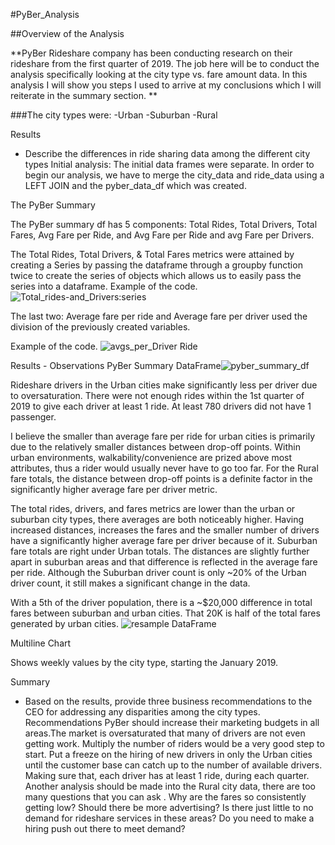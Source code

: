 #PyBer_Analysis

##Overview of the Analysis

**PyBer Rideshare company has been conducting research on their rideshare from the first quarter of 2019. The job here will be to conduct the analysis specifically looking at the city type vs. fare amount data. In this analysis I will show you  steps I used to arrive at my conclusions which I will reiterate in the summary section. **

###The city types were:
  -Urban 
  -Suburban 
  -Rural

Results 
- Describe the differences in ride sharing data among the different city types
Initial analysis:
The initial data frames were separate. In order to begin our analysis, we have to merge the city_data and ride_data using a LEFT JOIN and the pyber_data_df which was created.

The PyBer Summary

The PyBer summary df has 5 components: Total Rides, Total Drivers, Total Fares, Avg Fare per Ride, and Avg Fare per Ride and avg Fare per Drivers.

The Total Rides, Total Drivers, & Total Fares metrics were attained by creating a Series by passing the dataframe through a groupby function twice to create the series of objects which allows us to easily pass the series into a dataframe. Example of the code. ![Total_rides-and_Drivers:series](https://user-images.githubusercontent.com/74233163/105680874-fbb58180-5eb5-11eb-9be6-b4c4b0975d9f.png)

The last two: Average fare per ride and Average fare per driver used the division of the previously created variables.

Example of the code.   ![avgs_per_Driver Ride](https://user-images.githubusercontent.com/74233163/105681015-299ac600-5eb6-11eb-9643-d7d3736ecb7b.png)

Results - Observations
PyBer Summary DataFrame![pyber_summary_df](https://user-images.githubusercontent.com/74233163/105681016-2a335c80-5eb6-11eb-9007-6b74bf2bc956.png)


Rideshare drivers in the Urban cities make significantly less per driver due to oversaturation. There were not enough rides within the 1st quarter of 2019 to give each driver at least 1 ride. At least 780 drivers did not have 1 passenger.

I believe the smaller than average fare per ride for urban cities is primarily due to the relatively smaller distances between drop-off points. Within urban environments, walkability/convenience are prized above most attributes, thus a rider would usually never have to go too far.
For the Rural fare totals, the distance between drop-off points is a definite factor in the significantly higher average fare per driver metric.

The total rides, drivers, and fares metrics are lower than the urban or suburban city types, there averages are both noticeably higher.
Having increased distances, increases the fares and the smaller number of drivers have a significantly higher average fare per driver because of it.
Suburban fare totals are right under Urban totals. The distances are slightly further apart in suburban areas and that difference is reflected in the average fare per ride. Although the Suburban driver count is only ~20% of the Urban driver count, it still makes a significant change in the data.

With a 5th of the driver population, there is a ~$20,000 difference in total fares between suburban and urban cities. That 20K is half of the total fares generated by urban cities.
![resample DataFrame](https://user-images.githubusercontent.com/74233163/105681018-2acbf300-5eb6-11eb-9f8c-f177fab77448.png)

Multiline Chart

Shows weekly values by the city type, starting the January 2019.

Summary 
- Based on the results, provide three business recommendations to the CEO for addressing any disparities among the city types.
Recommendations
PyBer should increase their marketing budgets  in all areas.The market is  oversaturated that many of drivers are not even getting work. Multiply the number of riders would be a very good step to start.
Put a freeze on the hiring of new drivers in only the Urban cities until the customer base can catch up to the number of available drivers. Making sure that, each driver has at least 1 ride, during each quarter.
Another analysis should be made into the Rural city data, there are too many questions that you can ask . Why are the fares so consistently getting low? Should there be more advertising? Is there just little to no demand for rideshare services in these areas? Do you need to make a hiring push out there to meet demand?

